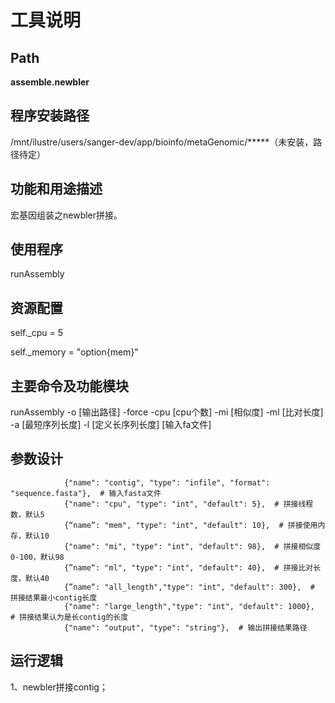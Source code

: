 
工具说明
==========================

Path
-----------

**assemble.newbler**

程序安装路径
-----------------------------------
/mnt/ilustre/users/sanger-dev/app/bioinfo/metaGenomic/*****（未安装，路径待定）

功能和用途描述
-----------------------------------

宏基因组装之newbler拼接。

使用程序
-----------------------------------

runAssembly

资源配置
-----------------------------------

self._cpu = 5

self._memory = "option{mem}"

主要命令及功能模块
-----------------------------------

runAssembly -o [输出路径] -force -cpu [cpu个数] -mi [相似度] -ml [比对长度] -a [最短序列长度] -l [定义长序列长度] [输入fa文件]

参数设计
-----------------------------------

```
            {"name": "contig", "type": "infile", "format": "sequence.fasta"},  # 输入fasta文件
            {"name": "cpu", "type": "int", "default": 5},  # 拼接线程数，默认5
            {“name”: "mem", "type": "int", "default": 10},  # 拼接使用内存，默认10
            {"name": "mi", "type": "int", "default": 98},  # 拼接相似度0-100，默认98
            {”name“: "ml", "type": "int", "default": 40},  # 拼接比对长度，默认40
            {”name“: "all_length","type": "int", "default": 300},  # 拼接结果最小contig长度
            {"name": "large_length","type": "int", "default": 1000},  # 拼接结果认为是长contig的长度
            {"name": "output", "type": "string"},  # 输出拼接结果路径
```

运行逻辑
-----------------------------------
1、newbler拼接contig；
